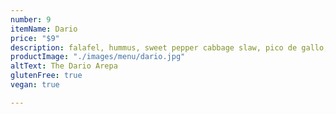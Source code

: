 ```yaml
---
number: 9
itemName: Dario
price: "$9"
description: falafel, hummus, sweet pepper cabbage slaw, pico de gallo, vegan
productImage: "./images/menu/dario.jpg"
altText: The Dario Arepa
glutenFree: true
vegan: true

---
```

